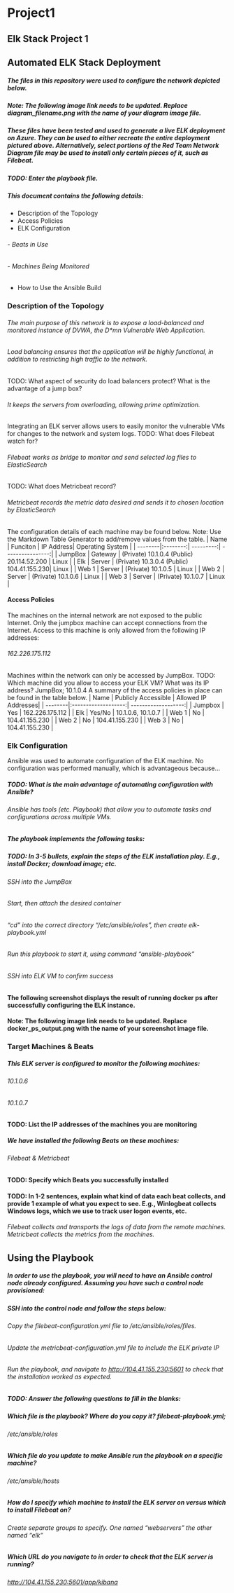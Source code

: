 # Project1
## Elk Stack Project 1
## Automated ELK Stack Deployment
##### The files in this repository were used to configure the network depicted below.
##### Note: The following image link needs to be updated. Replace diagram_filename.png with the name of your diagram image file.
##### These files have been tested and used to generate a live ELK deployment on Azure. They can be used to either recreate the entire deployment pictured above. Alternatively, select portions of the Red Team Network Diagram file may be used to install only certain pieces of it, such as Filebeat.
##### TODO: Enter the playbook file. 
##### This document contains the following details:
- Description of the Topology
- Access Policies
- ELK Configuration
###### - Beats in Use
###### - Machines Being Monitored
- How to Use the Ansible Build
### Description of the Topology
###### The main purpose of this network is to expose a load-balanced and monitored instance of DVWA, the D*mn Vulnerable Web Application.
###### Load balancing ensures that the application will be highly functional, in addition to restricting high traffic to the network.
TODO: What aspect of security do load balancers protect? What is the advantage of a jump box?
###### It keeps the servers from overloading, allowing prime optimization. 
Integrating an ELK server allows users to easily monitor the vulnerable VMs for changes to the network and system logs.
TODO: What does Filebeat watch for?
###### Filebeat works as bridge to monitor and send selected log files to ElasticSearch
TODO: What does Metricbeat record?
###### Metricbeat records the metric data desired and sends it to chosen location by ElasticSearch 
The configuration details of each machine may be found below. Note: Use the Markdown Table Generator to add/remove values from the table.
|  Name   | Funciton | IP Address| Operating System |
| --------|:--------:| ---------:| ----------------:|
| JumpBox | Gateway  | (Private) 10.1.0.4 (Public) 20.114.52.200 | Linux |
| Elk     | Server   | (Private) 10.3.0.4 (Public) 104.41.155.230| Linux |
| Web 1   | Server   | (Private) 10.1.0.5 | Linux |
| Web 2   | Server   | (Private) 10.1.0.6 | Linux |
| Web 3   | Server   | (Private) 10.1.0.7 | Linux |

#### Access Policies
The machines on the internal network are not exposed to the public Internet.
Only the jumpbox machine can accept connections from the Internet. Access to this machine is only allowed from the following IP addresses:
###### 162.226.175.112
Machines within the network can only be accessed by JumpBox.
TODO: Which machine did you allow to access your ELK VM? What was its IP address? JumpBox; 10.1.0.4
A summary of the access policies in place can be found in the table below.
|  Name   | Publicly Accessible | Allowed IP Addresses|
| --------|:-------------------:| -------------------:|
| Jumpbox | Yes                 | 162.226.175.112     |
| Elk     | Yes/No              | 10.1.0.6, 10.1.0.7  |
| Web 1   | No                  | 104.41.155.230      |
| Web 2   | No                  | 104.41.155.230      |
| Web 3   | No                  | 104.41.155.230      |


### Elk Configuration
Ansible was used to automate configuration of the ELK machine. No configuration was performed manually, which is advantageous because...
##### TODO: What is the main advantage of automating configuration with Ansible?
###### Ansible has tools (etc. Playbook) that allow you to automate tasks and configurations across multiple VMs.
##### The playbook implements the following tasks:
##### TODO: In 3-5 bullets, explain the steps of the ELK installation play. E.g., install Docker; download image; etc.
###### SSH into the JumpBox 
###### Start, then attach the desired container
###### “cd” into the correct directory “/etc/ansible/roles”, then create elk-playbook.yml
###### Run this playbook to start it, using command “ansible-playbook”
###### SSH into ELK VM to confirm success 
#### The following screenshot displays the result of running docker ps after successfully configuring the ELK instance.
#### Note: The following image link needs to be updated. Replace docker_ps_output.png with the name of your screenshot image file.
### Target Machines & Beats
##### This ELK server is configured to monitor the following machines:
###### 10.1.0.6	
###### 10.1.0.7
#### TODO: List the IP addresses of the machines you are monitoring
##### We have installed the following Beats on these machines:
###### Filebeat & Metricbeat
#### TODO: Specify which Beats you successfully installed
#### TODO: In 1-2 sentences, explain what kind of data each beat collects, and provide 1 example of what you expect to see. E.g., Winlogbeat collects Windows logs, which we use to track user logon events, etc.
###### Filebeat collects and transports the logs of data from the remote machines. Metricbeat collects the metrics from the machines.
## Using the Playbook
##### In order to use the playbook, you will need to have an Ansible control node already configured. Assuming you have such a control node provisioned:
##### SSH into the control node and follow the steps below:
###### Copy the filebeat-configuration.yml file to /etc/ansible/roles/files.
###### Update the metricbeat-configuration.yml file to include the ELK private IP 
###### Run the playbook, and navigate to http://104.41.155.230:5601 to check that the installation worked as expected.
##### TODO: Answer the following questions to fill in the blanks:
##### Which file is the playbook? Where do you copy it? filebeat-playbook.yml; 
###### /etc/ansible/roles
##### Which file do you update to make Ansible run the playbook on a specific machine? 
###### /etc/ansible/hosts
##### How do I specify which machine to install the ELK server on versus which to install Filebeat on? 
###### Create separate groups to specify. One named “webservers” the other named “elk”
##### Which URL do you navigate to in order to check that the ELK server is running? 
###### http://104.41.155.230:5601/app/kibana

